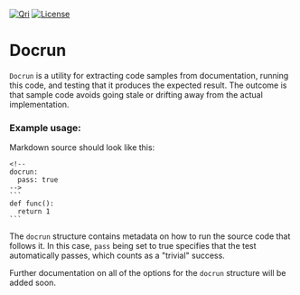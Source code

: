 [![Qri](https://img.shields.io/badge/made%20by-qri-magenta.svg?style=flat-square)](https://qri.io)
[![License](https://img.shields.io/github/license/qri-io/startf.svg?style=flat-square)](./LICENSE)

# Docrun

`Docrun` is a utility for extracting code samples from documentation, running this code, and testing that it produces the expected result. The outcome is that sample code avoids going stale or drifting away from the actual implementation.

### Example usage:

Markdown source should look like this:

    <!-​-
    docrun:
      pass: true
    -​->
    `​``
    def func():
      return 1
    `​``

The `docrun` structure contains metadata on how to run the source code that follows it. In this case, `pass` being set to true specifies that the test automatically passes, which counts as a "trivial" success.

Further documentation on all of the options for the `docrun` structure will be added soon.
